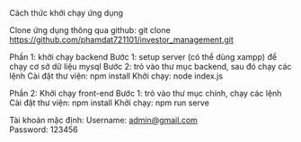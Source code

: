 Cách thức khởi chạy ứng dụng

Clone ứng dụng thông qua github: git clone https://github.com/phamdat721101/investor_management.git

Phần 1: khởi chạy backend
    Bước 1: setup server (có thể dùng xampp) để chạy cơ sở dữ liệu mysql
    Bước 2: trỏ vào thư mục backend, sau đó chạy các lệnh
        Cài đặt thư viện: npm install
        Khởi chạy: node index.js

Phần 2: Khởi chạy front-end
    Bước 1: trỏ vào thư mục chính, chạy các lệnh
        Cài đặt thư viện: npm install
        Khởi chạy: npm run serve

Tài khoản mặc định: 
    Username: admin@gmail.com   
    Password: 123456